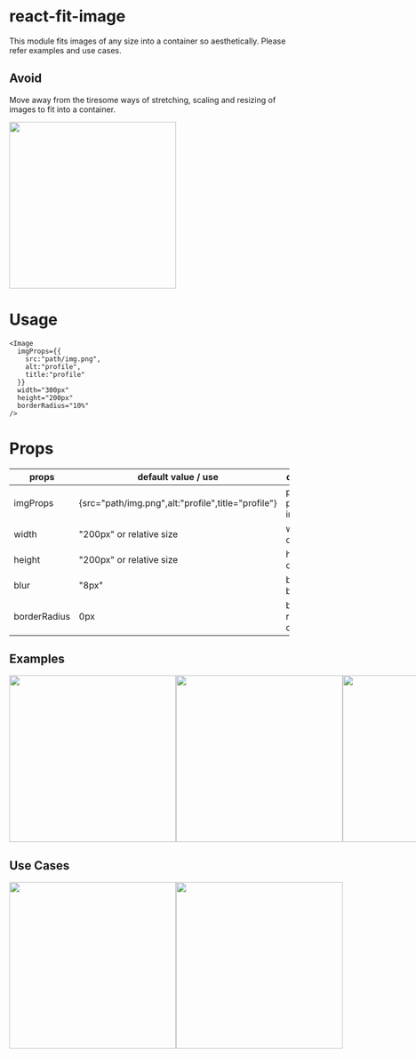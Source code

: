 # react-fit-image

This module fits images of any size into a container so aesthetically. Please refer examples and use cases.

## Avoid

Move away from the tiresome ways of stretching, scaling and resizing of images to fit into a container.

<img src="https://i.ibb.co/7b62V30/Screen-Shot-2021-06-03-at-10-25-51-PM.png" width="auto" height="300px"/>

# Usage

```
<Image
  imgProps={{
    src:"path/img.png",
    alt:"profile",
    title:"profile"
  }}
  width="300px"
  height="200px"
  borderRadius="10%"
/>
```

# Props

| props        | default value / use                                | description                 |
| ------------ | -------------------------------------------------- | --------------------------- |
| imgProps     | {src="path/img.png",alt:"profile",title="profile"} | pass html props for image   |
| width        | "200px" or relative size                           | width of container          |
| height       | "200px" or relative size                           | height of container         |
| blur         | "8px"                                              | background blur value       |
| borderRadius | 0px                                                | border radius for container |

## Examples

<div style="display:flex">
<img src="https://i.ibb.co/YdwjXZM/Screen-Shot-2021-06-03-at-10-10-23-PM.png" width="auto" height="300px"/>
<img src="https://i.ibb.co/NKS5vTm/Screen-Shot-2021-06-03-at-8-31-19-PM.png" width="auto" height="300px"/>
<img src="https://i.ibb.co/qs986Km/Screen-Shot-2021-06-03-at-10-11-17-PM.png" width="auto" height="300px"/>
</div>

## Use Cases

<div style="display:flex">
<img src="https://i.ibb.co/F5Kqcrf/Screen-Shot-2021-06-03-at-10-24-22-PM.png" width="auto" height="300px"/>
<img src="https://i.ibb.co/F74K9f7/Screen-Shot-2021-06-03-at-10-23-59-PM.png" width="auto" height="300px"/>
</div>
